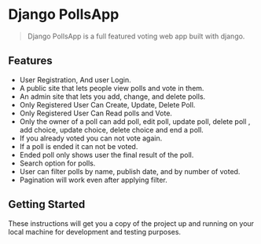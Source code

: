 # Django PollsApp

> Django PollsApp is a full featured voting web app built with django.

## Features
- User Registration, And user Login.
- A public site that lets people view polls and vote in them.
- An admin site that lets you add, change, and delete polls.
- Only Registered User Can Create, Update, Delete Poll.
- Only Registered User Can Read polls and Vote.
- Only the owner of a poll can add poll, edit poll, update poll, delete poll , add choice, update choice, delete choice and end a poll.
- If you already voted you can not vote again.
- If a poll is ended it can not be voted.
- Ended poll only shows user the final result of the poll.
- Search option for polls.
- User can filter polls by name, publish date, and by number of voted.
- Pagination will work even after applying filter.

## Getting Started
<p>These instructions will get you a copy of the project up and running on your local machine for development and testing purposes.</p>
